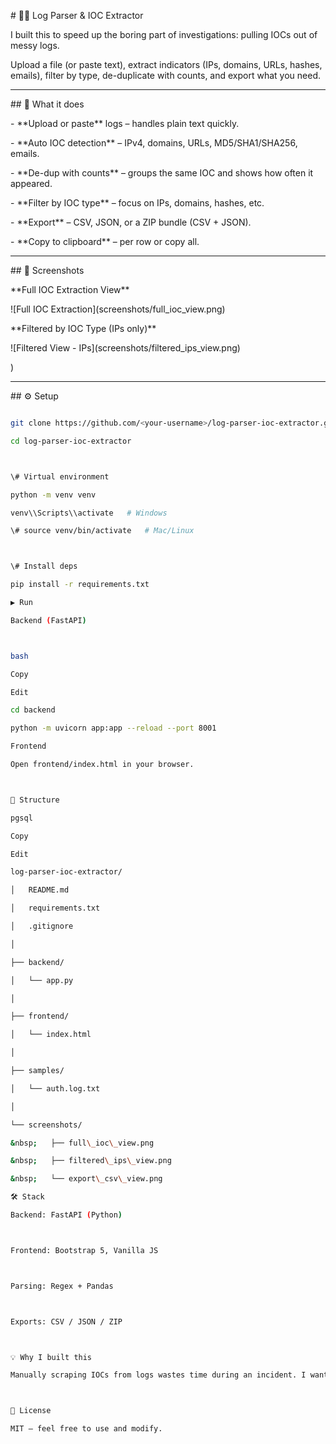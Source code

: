 \# 🕵️‍♂️ Log Parser \& IOC Extractor



I built this to speed up the boring part of investigations: pulling IOCs out of messy logs.  

Upload a file (or paste text), extract indicators (IPs, domains, URLs, hashes, emails), filter by type, de-duplicate with counts, and export what you need.



---



\## 🚀 What it does

\- \*\*Upload or paste\*\* logs – handles plain text quickly.

\- \*\*Auto IOC detection\*\* – IPv4, domains, URLs, MD5/SHA1/SHA256, emails.

\- \*\*De-dup with counts\*\* – groups the same IOC and shows how often it appeared.

\- \*\*Filter by IOC type\*\* – focus on IPs, domains, hashes, etc.

\- \*\*Export\*\* – CSV, JSON, or a ZIP bundle (CSV + JSON).

\- \*\*Copy to clipboard\*\* – per row or copy all.



---



\## 📸 Screenshots



\*\*Full IOC Extraction View\*\*  

!\[Full IOC Extraction](screenshots/full\_ioc\_view.png)



\*\*Filtered by IOC Type (IPs only)\*\*  

!\[Filtered View - IPs](screenshots/filtered\_ips\_view.png)



)



---



\## ⚙️ Setup



```bash

git clone https://github.com/<your-username>/log-parser-ioc-extractor.git

cd log-parser-ioc-extractor



\# Virtual environment

python -m venv venv

venv\\Scripts\\activate   # Windows

\# source venv/bin/activate   # Mac/Linux



\# Install deps

pip install -r requirements.txt

▶️ Run

Backend (FastAPI)



bash

Copy

Edit

cd backend

python -m uvicorn app:app --reload --port 8001

Frontend

Open frontend/index.html in your browser.



🧱 Structure

pgsql

Copy

Edit

log-parser-ioc-extractor/

│   README.md

│   requirements.txt

│   .gitignore

│

├── backend/

│   └── app.py

│

├── frontend/

│   └── index.html

│

├── samples/

│   └── auth.log.txt

│

└── screenshots/

&nbsp;   ├── full\_ioc\_view.png

&nbsp;   ├── filtered\_ips\_view.png

&nbsp;   └── export\_csv\_view.png

🛠️ Stack

Backend: FastAPI (Python)



Frontend: Bootstrap 5, Vanilla JS



Parsing: Regex + Pandas



Exports: CSV / JSON / ZIP



💡 Why I built this

Manually scraping IOCs from logs wastes time during an incident. I wanted a small, clear tool I can run locally, share with teammates, and extend later (OTX/AbuseIPDB enrichment hooks are easy to drop in).



📜 License

MIT — feel free to use and modify.

